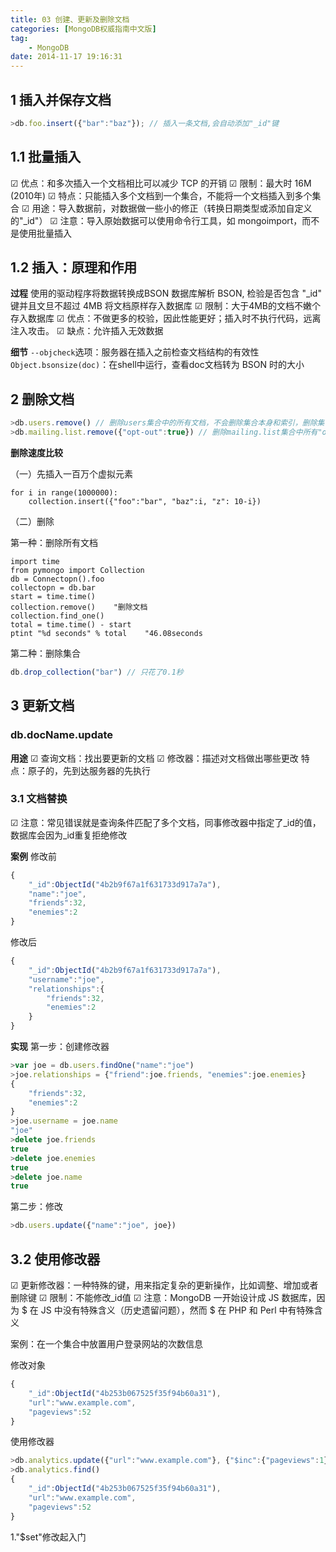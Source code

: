 ```yaml
---
title: 03 创建、更新及删除文档
categories: [MongoDB权威指南中文版]
tag:
    - MongoDB
date: 2014-11-17 19:16:31
---
```


## 1 插入并保存文档

```js
>db.foo.insert({"bar":"baz"}); // 插入一条文档,会自动添加"_id"键
```

## 1.1 批量插入
☑ 优点：和多次插入一个文档相比可以减少 TCP 的开销
☑ 限制：最大时 16M (2010年)
☑ 特点：只能插入多个文档到一个集合，不能将一个文档插入到多个集合
☑ 用途：导入数据前，对数据做一些小的修正（转换日期类型或添加自定义的"_id"）
☑ 注意：导入原始数据可以使用命令行工具，如 mongoimport，而不是使用批量插入

## 1.2 插入：原理和作用

**过程**
使用的驱动程序将数据转换成BSON
数据库解析 BSON, 检验是否包含 "_id" 键并且文旦不超过 4MB
将文档原样存入数据库
☑ 限制：大于4MB的文档不嫩个存入数据库
☑ 优点：不做更多的校验，因此性能更好；插入时不执行代码，远离注入攻击。
☑ 缺点：允许插入无效数据

**细节**
`--objcheck`选项：服务器在插入之前检查文档结构的有效性
`Object.bsonsize(doc)`：在shell中运行，查看doc文档转为 BSON 时的大小

## 2 删除文档

```js
>db.users.remove() // 删除users集合中的所有文档，不会删除集合本身和索引，删除集合（然后重建索引）会根块
>db.mailing.list.remove({"opt-out":true}) // 删除mailing.list集合中所有"optout"为true的人
```

**删除速度比较**

（一）先插入一百万个虚拟元素

```
for i in range(1000000):
    collection.insert({"foo":"bar", "baz":i, "z": 10-i})
```

（二）删除

第一种：删除所有文档

```
import time
from pymongo import Collection
db = Connectopn().foo
collectopn = db.bar
start = time.time()
collection.remove()    "删除文档
collection.find_one()
total = time.time() - start
ptint "%d seconds" % total    "46.08seconds
```

第二种：删除集合

```js
db.drop_collection("bar") // 只花了0.1秒
```

## 3 更新文档

### db.docName.update
**用途**
☑ 查询文档：找出要更新的文档
☑ 修改器：描述对文档做出哪些更改
        特点：原子的，先到达服务器的先执行

### 3.1 文档替换
☑ 注意：常见错误就是查询条件匹配了多个文档，同事修改器中指定了_id的值，数据库会因为_id重复拒绝修改

**案例**
修改前

```js
{
    "_id":ObjectId("4b2b9f67a1f631733d917a7a"),
    "name":"joe",
    "friends":32,
    "enemies":2
}
```

修改后

```js
{
    "_id":ObjectId("4b2b9f67a1f631733d917a7a"),
    "username":"joe",
    "relationships":{
        "friends":32,
        "enemies":2
    }
}
```

**实现**
第一步：创建修改器

```js
>var joe = db.users.findOne("name":"joe")
>joe.relationships = {"friend":joe.friends, "enemies":joe.enemies}
{
    "friends":32,
    "enemies":2
}
>joe.username = joe.name
"joe"
>delete joe.friends
true
>delete joe.enemies
true
>delete joe.name
true
```

第二步：修改

```js
>db.users.update({"name":"joe", joe})
```

## 3.2 使用修改器
☑ 更新修改器：一种特殊的键，用来指定复杂的更新操作，比如调整、增加或者删除键
☑ 限制：不能修改_id值
☑ 注意：MongoDB 一开始设计成 JS 数据库，因为 $ 在 JS 中没有特殊含义（历史遗留问题），然而 $ 在 PHP 和 Perl 中有特殊含义

案例：在一个集合中放置用户登录网站的次数信息

修改对象

```js
{
    "_id":ObjectId("4b253b067525f35f94b60a31"),
    "url":"www.example.com",
    "pageviews":52
}
```

使用修改器

```js
>db.analytics.update({"url":"www.example.com"}, {"$inc":{"pageviews":1}} ) // 创建修改器，该修改器用来使analitics集合中的文档，使得被访问时pageviews每次增加一
>db.analytics.find()
{
    "_id":ObjectId("4b253b067525f35f94b60a31"),
    "url":"www.example.com",
    "pageviews":52
}
```

1."$set"修改起入门
